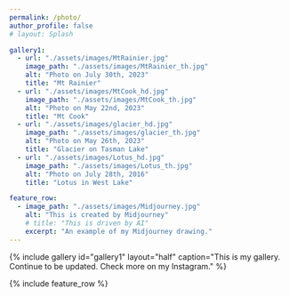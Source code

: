 ```yaml
---
permalink: /photo/
author_profile: false
# layout: Splash

gallery1:
  - url: "./assets/images/MtRainier.jpg"
    image_path: "./assets/images/MtRainier_th.jpg"
    alt: "Photo on July 30th, 2023"
    title: "Mt Rainier"
  - url: "./assets/images/MtCook_hd.jpg"
    image_path: "./assets/images/MtCook_th.jpg"
    alt: "Photo on May 22nd, 2023"
    title: "Mt Cook"
  - url: "./assets/images/glacier_hd.jpg"
    image_path: "./assets/images/glacier_th.jpg"
    alt: "Photo on May 26th, 2023"
    title: "Glacier on Tasman Lake"
  - url: "./assets/images/Lotus_hd.jpg"
    image_path: "./assets/images/Lotus_th.jpg"
    alt: "Photo on July 28th, 2016"
    title: "Lotus in West Lake"

feature_row:
  - image_path: "./assets/images/Midjourney.jpg"
    alt: "This is created by Midjourney"
    # title: "This is driven by AI"
    excerpt: "An example of my Midjourney drawing."
---
```


<i class="fas fa-solid fa-camera-retro"></i>

{% include gallery id="gallery1" layout="half" caption="This is my gallery. Continue to be updated. Check more on my Instagram." %}

<i class="fas fa-solid fa-robot"></i>
{% include feature_row %}

